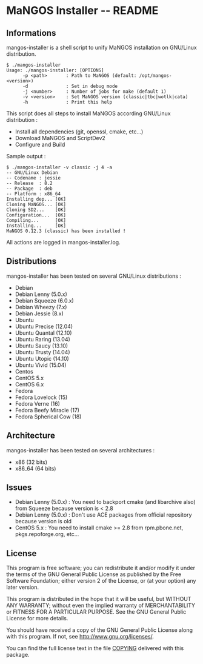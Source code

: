 # MaNGOS Installer -- README

## Informations

mangos-installer is a shell script to unify MaNGOS installation on GNU/Linux distribution.

    $ ./mangos-installer
    Usage: ./mangos-installer: [OPTIONS]
          -p <path>       : Path to MaNGOS (default: /opt/mangos-<version>)
          -d              : Set in debug mode
          -j <number>     : Number of jobs for make (default 1)
          -v <version>    : Set MaNGOS version (classic|tbc|wotlk|cata)
          -h              : Print this help

This script does all steps to install MaNGOS according GNU/Linux distribution :

* Install all dependencies (git, openssl, cmake, etc...)
* Download MaNGOS and ScriptDev2
* Configure and Build

Sample output :

    $ ./mangos-installer -v classic -j 4 -a
    -- GNU/Linux Debian
    -- Codename : jessie
    -- Release  : 8.2
    -- Package  : deb
    -- Platform : x86_64
    Installing dep... [OK]
    Cloning MaNGOS... [OK]
    Cloning SD2...    [OK]
    Configuration...  [OK]
    Compiling...      [OK]
    Installing...     [OK]
    MaNGOS 0.12.3 (classic) has been installed !

All actions are logged in mangos-installer.log.

## Distributions

mangos-installer has been tested on several GNU/Linux distributions :

* Debian
 * Debian Lenny (5.0.x)
 * Debian Squeeze (6.0.x)
 * Debian Wheezy (7.x)
 * Debian Jessie (8.x)
* Ubuntu
 * Ubuntu Precise (12.04)
 * Ubuntu Quantal (12.10)
 * Ubuntu Raring (13.04)
 * Ubuntu Saucy (13.10)
 * Ubuntu Trusty (14.04)
 * Ubuntu Utopic (14.10)
 * Ubuntu Vivid (15.04)
* Centos
 * CentOS 5.x
 * CentOS 6.x
* Fedora
 * Fedora Lovelock (15)
 * Fedora Verne (16)
 * Fedora Beefy Miracle (17)
 * Fedora Spherical Cow (18)

## Architecture

mangos-installer has been tested on several architectures :

* x86 (32 bits)
* x86_64 (64 bits)

## Issues

* Debian Lenny (5.0.x) : You need to backport cmake (and libarchive also) from Squeeze because version is < 2.8
* Debian Lenny (5.0.x) : Don't use ACE packages from official repository because version is old
* CentOS 5.x : You need to install cmake >= 2.8 from rpm.pbone.net, pkgs.repoforge.org, etc...

## License

  This program is free software; you can redistribute it and/or modify
  it under the terms of the GNU General Public License as published by
  the Free Software Foundation; either version 2 of the License, or
  (at your option) any later version.

  This program is distributed in the hope that it will be useful,
  but WITHOUT ANY WARRANTY; without even the implied warranty of
  MERCHANTABILITY or FITNESS FOR A PARTICULAR PURPOSE.  See the
  GNU General Public License for more details.

  You should have received a copy of the GNU General Public License
  along with this program.  If not, see <http://www.gnu.org/licenses/>.

  You can find the full license text in the file [COPYING](COPYING) delivered with this package.
